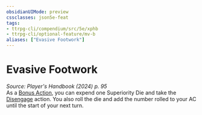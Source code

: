 ```yaml
---
obsidianUIMode: preview
cssclasses: json5e-feat
tags:
- ttrpg-cli/compendium/src/5e/xphb
- ttrpg-cli/optional-feature/mv-b
aliases: ["Evasive Footwork"]
---
```

# Evasive Footwork
*Source: Player's Handbook (2024) p. 95*  
As a [Bonus Action](2-Mechanics/CLI/rules/variant-rules/bonus-action-xphb.md), you can expend one Superiority Die and take the [Disengage](2-Mechanics/CLI/rules/actions.md#Disengage) action. You also roll the die and add the number rolled to your AC until the start of your next turn.